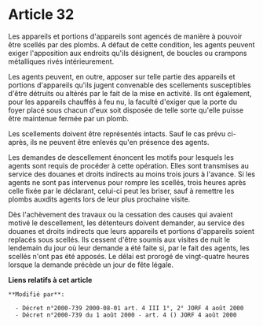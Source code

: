 # Article 32

Les appareils et portions d'appareils sont agencés de manière à pouvoir être scellés par des plombs. A défaut de cette
condition, les agents peuvent exiger l'apposition aux endroits qu'ils désignent, de boucles ou crampons métalliques rivés
intérieurement. 

Les agents peuvent, en outre, apposer sur telle partie des appareils et portions d'appareils qu'ils jugent convenable des
scellements susceptibles d'être détruits ou altérés par le fait de la mise en activité. Ils ont également, pour les appareils
chauffés à feu nu, la faculté d'exiger que la porte du foyer placé sous chacun d'eux soit disposée de telle sorte qu'elle
puisse être maintenue fermée par un plomb. 

Les scellements doivent être représentés intacts. Sauf le cas prévu ci-après, ils ne peuvent être enlevés qu'en présence des
agents. 

Les demandes de descellement énoncent les motifs pour lesquels les agents sont requis de procéder à cette opération. Elles
sont transmises au service des douanes et droits indirects au moins trois jours à l'avance. Si les agents ne sont pas
intervenus pour rompre les scellés, trois heures après celle fixée par le déclarant, celui-ci peut les briser, sauf à
remettre les plombs auxdits agents lors de leur plus prochaine visite.

Dès l'achèvement des travaux ou la cessation des causes qui avaient motivé le descellement, les détenteurs doivent demander,
au service des douanes et droits indirects que leurs appareils et portions d'appareils soient replacés sous scellés. Ils
cessent d'être soumis aux visites de nuit le lendemain du jour où leur demande a été faite si, par le fait des agents, les
scellés n'ont pas été apposés. Le délai est prorogé de vingt-quatre heures lorsque la demande précède un jour de fête légale.

**Liens relatifs à cet article**

	**Modifié par**:

	  - Décret n°2000-739 2000-08-01 art. 4 III 1°, 2° JORF 4 août 2000
	  - Décret n°2000-739 du 1 août 2000 - art. 4 () JORF 4 août 2000
